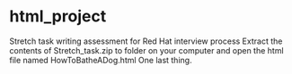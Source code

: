 # html_project
Stretch task writing assessment for Red Hat interview process
Extract the contents of Stretch_task.zip to folder on your computer and open the html file named HowToBatheADog.html 
One last thing.
